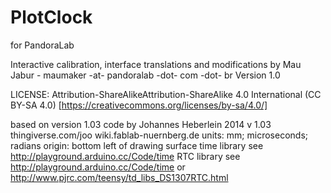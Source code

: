 # PlotClock

for PandoraLab

Interactive calibration, interface translations and modifications by
Mau Jabur - maumaker -at- pandoralab -dot- com -dot- br
Version 1.0

LICENSE:
Attribution-ShareAlikeAttribution-ShareAlike 4.0 International (CC BY-SA 4.0)
[https://creativecommons.org/licenses/by-sa/4.0/]

based on version 1.03 code by 
Johannes Heberlein 2014
v 1.03
thingiverse.com/joo   wiki.fablab-nuernberg.de
units: mm; microseconds; radians
origin: bottom left of drawing surface
time library see http://playground.arduino.cc/Code/time
RTC  library see http://playground.arduino.cc/Code/time
              or http://www.pjrc.com/teensy/td_libs_DS1307RTC.html
